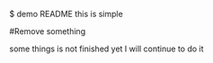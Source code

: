 $ demo README
this is simple


#Remove  something


some things is not finished yet
I will continue to do it
